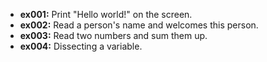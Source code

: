 - <strong>ex001:</strong> Print "Hello world!" on the screen.
- <strong>ex002:</strong> Read a person's name and welcomes this person.
- <strong>ex003:</strong> Read two numbers and sum them up.
- <strong>ex004:</strong> Dissecting a variable.

